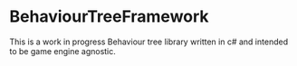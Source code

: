 # BehaviourTreeFramework

This is a work in progress Behaviour tree library written in c# and intended to be game engine agnostic.
